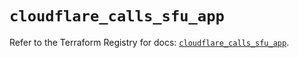 # `cloudflare_calls_sfu_app`

Refer to the Terraform Registry for docs: [`cloudflare_calls_sfu_app`](https://registry.terraform.io/providers/cloudflare/cloudflare/5.0.0/docs/resources/calls_sfu_app).
